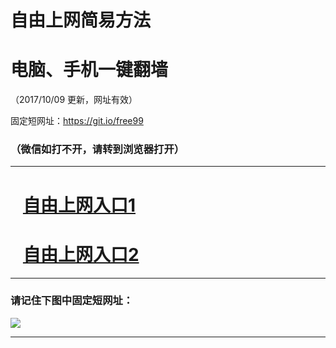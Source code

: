 ﻿# 自由上网简易方法

# 电脑、手机一键翻墙

（2017/10/09 更新，网址有效）

固定短网址：https://git.io/free99

### （微信如打不开，请转到浏览器打开）


***





# &nbsp;&nbsp; <a href="http://ft17767314.fwq-tz-1001.info/fwqtz01.html?t=10090015588 " target="_blank">自由上网入口1</a>
# &nbsp;&nbsp; <a href="http://ft1903922289.fwq-tz-1002.info/fwqtz02.html?t=100900112392 " target="_blank">自由上网入口2</a>
***

### 请记住下图中固定短网址：

<img src="https://s3-us-west-2.amazonaws.com/fwq-1001/yjfq-20170905okok.png" /> 


***

